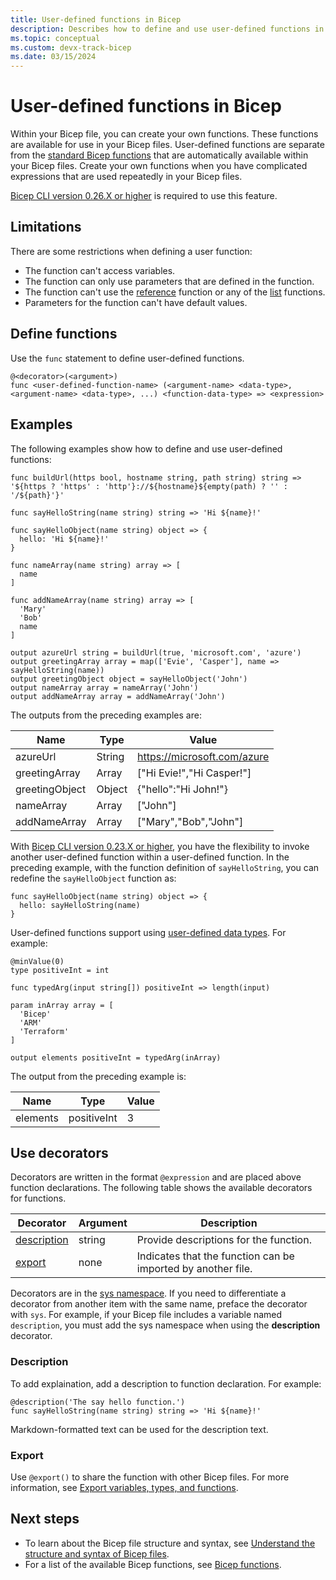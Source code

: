 ```yaml
---
title: User-defined functions in Bicep
description: Describes how to define and use user-defined functions in Bicep.
ms.topic: conceptual
ms.custom: devx-track-bicep
ms.date: 03/15/2024
---
```


# User-defined functions in Bicep

Within your Bicep file, you can create your own functions. These functions are available for use in your Bicep files. User-defined functions are separate from the [standard Bicep functions](./bicep-functions.md) that are automatically available within your Bicep files. Create your own functions when you have complicated expressions that are used repeatedly in your Bicep files.

[Bicep CLI version 0.26.X or higher](./install.md) is required to use this feature.

## Limitations

There are some restrictions when defining a user function:

* The function can't access variables.
* The function can only use parameters that are defined in the function.
* The function can't use the [reference](bicep-functions-resource.md#reference) function or any of the [list](bicep-functions-resource.md#list) functions.
* Parameters for the function can't have default values.

## Define functions

Use the `func` statement to define user-defined functions.

```bicep
@<decorator>(<argument>)
func <user-defined-function-name> (<argument-name> <data-type>, <argument-name> <data-type>, ...) <function-data-type> => <expression>
```

## Examples

The following examples show how to define and use user-defined functions:

```bicep
func buildUrl(https bool, hostname string, path string) string => '${https ? 'https' : 'http'}://${hostname}${empty(path) ? '' : '/${path}'}'

func sayHelloString(name string) string => 'Hi ${name}!'

func sayHelloObject(name string) object => {
  hello: 'Hi ${name}!'
}

func nameArray(name string) array => [
  name
]

func addNameArray(name string) array => [
  'Mary'
  'Bob'
  name
]

output azureUrl string = buildUrl(true, 'microsoft.com', 'azure')
output greetingArray array = map(['Evie', 'Casper'], name => sayHelloString(name))
output greetingObject object = sayHelloObject('John')
output nameArray array = nameArray('John')
output addNameArray array = addNameArray('John')

```

The outputs from the preceding examples are:

| Name | Type | Value |
| ---- | ---- | ----- |
| azureUrl | String | https://microsoft.com/azure |
| greetingArray | Array | ["Hi Evie!","Hi Casper!"] |
| greetingObject | Object | {"hello":"Hi John!"} |
| nameArray | Array | ["John"] |
| addNameArray | Array | ["Mary","Bob","John"] |

With [Bicep CLI version 0.23.X or higher](./install.md), you have the flexibility to invoke another user-defined function within a user-defined function. In the preceding example, with the function definition of `sayHelloString`, you can redefine the `sayHelloObject` function as:

```bicep
func sayHelloObject(name string) object => {
  hello: sayHelloString(name)
}
```

User-defined functions support using [user-defined data types](./user-defined-data-types.md).  For example:

```bicep
@minValue(0)
type positiveInt = int

func typedArg(input string[]) positiveInt => length(input)

param inArray array = [
  'Bicep'
  'ARM'
  'Terraform'
]

output elements positiveInt = typedArg(inArray)
```

The output from the preceding example is:

| Name | Type | Value |
| ---- | ---- | ----- |
| elements | positiveInt | 3 |

## Use decorators

Decorators are written in the format `@expression` and are placed above function declarations. The following table shows the available decorators for functions.

| Decorator | Argument | Description |
| --------- | ----------- | ------- |
| [description](#description) | string | Provide descriptions for the function. |
| [export](#export) | none | Indicates that the function can be imported by another file. |

Decorators are in the [sys namespace](bicep-functions.md#namespaces-for-functions). If you need to differentiate a decorator from another item with the same name, preface the decorator with `sys`. For example, if your Bicep file includes a variable named `description`, you must add the sys namespace when using the **description** decorator.

### Description

To add explaination, add a description to function declaration. For example:

```bicep
@description('The say hello function.')
func sayHelloString(name string) string => 'Hi ${name}!'
```

Markdown-formatted text can be used for the description text.

### Export

Use `@export()` to share the function with other Bicep files. For more information, see [Export variables, types, and functions](./bicep-import.md#export-variables-types-and-functions).

## Next steps

* To learn about the Bicep file structure and syntax, see [Understand the structure and syntax of Bicep files](./file.md).
* For a list of the available Bicep functions, see [Bicep functions](./bicep-functions.md).
